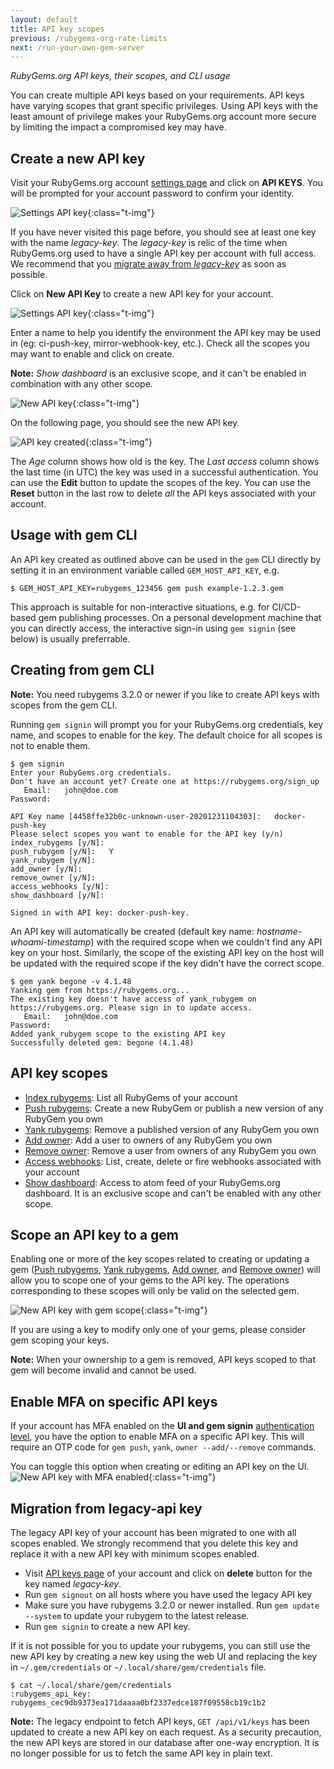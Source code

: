 ```yaml
---
layout: default
title: API key scopes
previous: /rubygems-org-rate-limits
next: /run-your-own-gem-server
---
```


<em class="t-gray">RubyGems.org API keys, their scopes, and CLI usage</em>

You can create multiple API keys based on your requirements. API keys have varying scopes that grant specific privileges. Using API keys with the least amount of privilege makes your RubyGems.org account more secure by limiting the impact a compromised key may have.

Create a new API key
-----------------------

Visit your RubyGems.org account [settings page](https://rubygems.org/settings/edit) and click on **API KEYS**. You will be prompted for your account password to confirm your identity.

![Settings API key](/images/settings-api-key.png){:class="t-img"}

If you have never visited this page before, you should see at least one key with the name *legacy-key*. The *legacy-key* is relic of the time when RubyGems.org used to have a single API key per account with full access. We recommend that you [migrate away from *legacy-key*](#migration-from-legacy-api-key) as soon as possible.

Click on **New API Key** to create a new API key for your account.

![Settings API key](/images/api-keys-index.png){:class="t-img"}

Enter a name to help you identify the environment the API key may be used in (eg: ci-push-key, mirror-webhook-key, etc.). Check all the scopes you may want to enable and click on create.

**Note:** *Show dashboard* is an exclusive scope, and it can't be enabled in combination with any other scope.

![New API key](/images/new-api-key.png){:class="t-img"}

On the following page, you should see the new API key.

![API key created](/images/api-key-created.png){:class="t-img"}

The *Age* column shows how old is the key. The *Last access* column shows the last time (in UTC) the key was used in a successful authentication. You can use the **Edit** button to update the scopes of the key. You can use the **Reset** button in the last row to delete *all* the API keys associated with your account.

Usage with gem CLI
------------------

An API key created as outlined above can be used in the `gem` CLI directly by setting it in an environment variable called `GEM_HOST_API_KEY`, e.g.

    $ GEM_HOST_API_KEY=rubygems_123456 gem push example-1.2.3.gem

This approach is suitable for non-interactive situations, e.g. for CI/CD-based gem publishing processes. On a personal development machine that you can directly access, the interactive sign-in using `gem signin` (see below) is usually preferrable.

Creating from gem CLI
---------------------

**Note:** You need rubygems 3.2.0 or newer if you like to create API keys with scopes from the gem CLI.

Running `gem signin` will prompt you for your RubyGems.org credentials, key name, and scopes to enable for the key. The default choice for all scopes is not to enable them.

    $ gem signin
    Enter your RubyGems.org credentials.
    Don't have an account yet? Create one at https://rubygems.org/sign_up
       Email:   john@doe.com
    Password:

    API Key name [4458ffe32b0c-unknown-user-20201231104303]:   docker-push-key
    Please select scopes you want to enable for the API key (y/n)
    index_rubygems [y/N]:
    push_rubygem [y/N]:   Y
    yank_rubygem [y/N]:
    add_owner [y/N]:
    remove_owner [y/N]:
    access_webhooks [y/N]:
    show_dashboard [y/N]:

    Signed in with API key: docker-push-key.

An API key will automatically be created (default key name: *hostname-whoami-timestamp*) with the required scope when we couldn't find any API key on your host. Similarly, the scope of the existing API key on the host will be updated with the required scope if the key didn't have the correct scope.

    $ gem yank begone -v 4.1.48
    Yanking gem from https://rubygems.org...
    The existing key doesn't have access of yank_rubygem on https://rubygems.org. Please sign in to update access.
       Email:   john@doe.com
    Password:
    Added yank_rubygem scope to the existing API key
    Successfully deleted gem: begone (4.1.48)

API key scopes
--------------

* [Index rubygems](https://guides.rubygems.org/rubygems-org-api/#get---apiv1gemsjsonyaml): List all RubyGems of your account
* [Push rubygems](https://guides.rubygems.org/rubygems-org-api/#post---apiv1gems): Create a new RubyGem or publish a new version of any RubyGem you own
* [Yank rubygems](https://guides.rubygems.org/rubygems-org-api/#delete---apiv1gemsyank): Remove a published version of any RubyGem you own
* [Add owner](https://guides.rubygems.org/rubygems-org-api/#post---apiv1gemsgem-nameowners): Add a user to owners of any RubyGem you own
* [Remove owner](https://guides.rubygems.org/rubygems-org-api/#delete---apiv1gemsgem-nameowners): Remove a user from owners of any RubyGem you own
* [Access webhooks](https://guides.rubygems.org/rubygems-org-api/#webhook-methods): List, create, delete or fire webhooks associated with your account
* [Show dashboard](https://rubygems.org/dashboard): Access to atom feed of your RubyGems.org dashboard. It is an exclusive scope and can't be enabled with any other scope.

Scope an API key to a gem
-------------------------
Enabling one or more of the key scopes related to creating or updating a gem ([Push rubygems](https://guides.rubygems.org/rubygems-org-api/#post---apiv1gems), [Yank rubygems](https://guides.rubygems.org/rubygems-org-api/#delete---apiv1gemsyank), [Add owner](https://guides.rubygems.org/rubygems-org-api/#post---apiv1gemsgem-nameowners), and [Remove owner](https://guides.rubygems.org/rubygems-org-api/#delete---apiv1gemsgem-nameowners)) will allow you to scope one of your gems to the API key.
The operations corresponding to these scopes will only be valid on the selected gem.

![New API key with gem scope](/images/new-api-key-gem-scope.png){:class="t-img"}

If you are using a key to modify only one of your gems, please consider gem scoping your keys.

**Note:** When your ownership to a gem is removed, API keys scoped to that gem will become invalid and cannot be used.

Enable MFA on specific API keys
-----------------------------

If your account has MFA enabled on the **UI and gem signin** [authentication level](https://guides.rubygems.org/setting-up-multifactor-authentication/#authentication-levels), you have the option to enable MFA on a specific API key. This will require an OTP code for `gem push`, `yank`, `owner --add/--remove` commands.

You can toggle this option when creating or editing an API key on the UI.
![New API key with MFA enabled](/images/new-mfa-api-key.png){:class="t-img"}

Migration from legacy-api key
-----------------------------

The legacy API key of your account has been migrated to one with all scopes enabled. We strongly recommend that you delete this key and replace it with a new API key with minimum scopes enabled.

* Visit [API keys page](https://rubygems.org/profile/api_keys) of your account and click on **delete** button for the key named *legacy-key*.
* Run `gem signout` on all hosts where you have used the legacy API key
* Make sure you have rubygems 3.2.0 or newer installed. Run `gem update --system` to update your rubygem to the latest release.
* Run `gem signin` to create a new API key.

If it is not possible for you to update your rubygems, you can still use the new API key by creating a new key using the web UI and replacing the key in `~/.gem/credentials` or `~/.local/share/gem/credentials` file.

    $ cat ~/.local/share/gem/credentials
    :rubygems_api_key: rubygems_cec9db9373ea171daaaa0bf2337edce187f09558cb19c1b2

**Note:** The legacy endpoint to fetch API keys, `GET /api/v1/keys` has been updated to create a new API key on each request. As a security precaution, the new API keys are stored in our database after one-way encryption. It is no longer possible for us to fetch the same API key in plain text.

